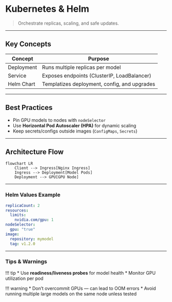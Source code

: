# Kubernetes & Helm

> Orchestrate replicas, scaling, and safe updates.

---

## Key Concepts

| Concept    | Purpose                                      |
| ---------- | -------------------------------------------- |
| Deployment | Runs multiple replicas per model             |
| Service    | Exposes endpoints (ClusterIP, LoadBalancer)  |
| Helm Chart | Templatizes deployment, config, and upgrades |

---

## Best Practices

- Pin GPU models to nodes with `nodeSelector`  
- Use **Horizontal Pod Autoscaler (HPA)** for dynamic scaling  
- Keep secrets/configs outside images (`ConfigMaps`, `Secrets`)  

---

## Architecture Flow

```mermaid
flowchart LR
    Client --> Ingress[Nginx Ingress]
    Ingress --> Deployment[Model Pods]
    Deployment --> GPU[GPU Node]
```

---

### Helm Values Example

```yaml
replicaCount: 2
resources:
  limits:
    nvidia.com/gpu: 1
nodeSelector:
  gpu: "true"
image:
  repository: mymodel
  tag: v1.2.0
```

---

### Tips & Warnings

!!! tip
    * Use **readiness/liveness probes** for model health
    * Monitor GPU utilization per pod

!!! warning
    * Don’t overcommit GPUs — can lead to OOM errors
    * Avoid running multiple large models on the same node unless tested
